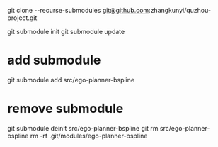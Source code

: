 git clone --recurse-submodules git@github.com:zhangkunyi/quzhou-project.git

git submodule init
git submodule update

# add submodule
git submodule add src/ego-planner-bspline

# remove submodule
git submodule deinit src/ego-planner-bspline
git rm src/ego-planner-bspline
rm -rf .git/modules/ego-planner-bspline

